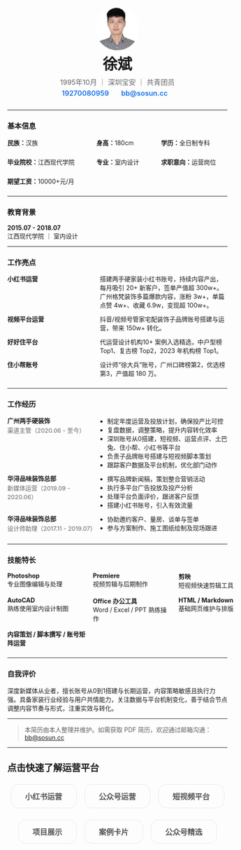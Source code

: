 <link rel="stylesheet" href="https://cdn.jsdelivr.net/npm/@tabler/icons-webfont@2.47.0/tabler-icons.min.css">


<style scoped>
  .profile-header {
    margin-bottom: 24px;
    text-align: center;
    padding: 0 8px;
  }
  .profile-header-img {
    border-radius: 50%;
    display: block;
    margin: 0 auto 12px;
    width: 100px;
    max-width: 28vw;
    min-width: 64px;
  }
  .profile-header h1 {
    margin: 0 0 8px;
    font-size: 2.1rem;
    line-height: 1.2;
  }
  .profile-header .profile-meta {
    margin: 0 0 4px;
    color: #666;
    font-size: 1rem;
  }
  .profile-header .profile-contact {
    margin: 0;
    font-size: 15px;
    color: #444;
    display: flex;
    align-items: center;
    justify-content: center;
    gap: 8px;
    flex-wrap: wrap;
  }
  .profile-header .profile-contact span {
    display: flex;
    align-items: center;
    margin-right: 16px;
    margin-bottom: 4px;
  }
  .profile-header .profile-contact a {
    color: #1a73e8;
    text-decoration: none;
    font-weight: 600;
    font-size: 16px;
    word-break: break-all;
  }
  @media (max-width: 600px) {
    .profile-header {
      padding: 0 2vw;
    }
    .profile-header h1 {
      font-size: 1.4rem;
    }
    .profile-header .profile-meta {
      font-size: 0.98rem;
    }
    .profile-header .profile-contact {
      font-size: 13.5px;
      gap: 4px;
    }
    .profile-header .profile-contact a {
      font-size: 14px;
    }
    .profile-header-img {
      width: 72px;
      min-width: 48px;
    }
  }
</style>
<div class="profile-header">
  <img src="/img/xb.png" alt="头像" class="profile-header-img" />
  <h1>徐斌</h1>
  <p class="profile-meta">1995年10月 ｜ 深圳宝安 ｜ 共青团员</p>
  <p class="profile-contact">
    <span>
      <i class="ti ti-phone" style="font-size: 16px; color: #1a73e8; margin-right: 4px;"></i>
      <a href="tel:19270080959">19270080959</a>
    </span>
    <span>
      <i class="ti ti-mail" style="font-size: 16px; color: #1a73e8; margin-right: 4px;"></i>
      <a href="mailto:bb@sosun.cc">bb@sosun.cc</a>
    </span>
  </p>
</div>

---

### 基本信息

<div style="display: grid; grid-template-columns: repeat(3, auto); gap: 24px; align-items: center; margin-bottom: 24px;">
  <div><strong>民族：</strong>汉族</div>
  <div><strong>身高：</strong>180cm</div>
  <div><strong>学历：</strong>全日制专科</div>
  <div><strong>毕业院校：</strong>江西现代学院</div>
  <div><strong>专业：</strong>室内设计</div>
  <div><strong>求职意向：</strong>运营岗位</div>
  <div><strong>期望工资：</strong>10000+元/月</div>
</div>

---

### 教育背景

**2015.07 - 2018.07**  
江西现代学院 ｜ 室内设计

---

### 工作亮点

<div style="display: grid; grid-template-columns: 200px 1fr; gap: 12px; margin-bottom: 24px;">
  <div><strong>小红书运营</strong></div>
  <div>
    <p style="margin: 0;">搭建两手硬家装小红书账号，持续内容产出，每月吸引 20+ 新客户，签单产值超 300w+。</p>
    <p style="margin: 0;">广州格梵装饰多篇爆款内容，涨粉 3w+，单篇点赞 4w+、收藏 6.9w，变现超 100w+。</p>
  </div>

  <div><strong>视频平台运营</strong></div>
  <div>
    <p style="margin: 0;">抖音/视频号管家宅配装饰子品牌账号搭建与运营，带来 150w+ 转化。</p>
  </div>

  <div><strong>好好住平台</strong></div>
  <div>
    <p style="margin: 0;">代运营设计机构10+ 案例入选精选，中户型榜 Top1、复古榜 Top2，2023 年机构榜 Top1。</p>
  </div>

  <div><strong>住小帮账号</strong></div>
  <div>
    <p style="margin: 0;">设计师“徐大兵”账号，广州口碑榜第2，优选榜第3，产值超 180 万。</p>
  </div>
</div>

---

### 工作经历


<style scoped>
  .work-exp-grid {
    display: grid;
    grid-template-columns: 200px 1fr;
    gap: 12px;
    margin-bottom: 24px;
    align-items: flex-start;
  }
  .work-exp-grid .work-exp-title {
    font-weight: bold;
    margin-bottom: 2px;
    line-height: 1.4;
  }
  .work-exp-grid .work-exp-role {
    color: #666;
    font-size: 0.98em;
    margin-bottom: 2px;
  }
  .work-exp-grid ul {
    margin: 0;
    padding-left: 1.2em;
  }
  @media (max-width: 700px) {
    .work-exp-grid {
      grid-template-columns: 1fr;
      gap: 6px;
      margin-bottom: 18px;
    }
    .work-exp-grid .work-exp-title {
      font-size: 1.08em;
    }
    .work-exp-grid .work-exp-role {
      font-size: 0.97em;
    }
    .work-exp-grid ul {
      font-size: 0.98em;
    }
  }
</style>
<div class="work-exp-grid">
  <div>
    <div class="work-exp-title">广州两手硬装饰</div>
    <div class="work-exp-role">渠道主管（2020.06 - 至今）</div>
  </div>
  <div>
    <ul>
      <li>制定年度运营及投放计划，确保投产比可控</li>
      <li>复盘数据，调整策略，提升内容转化效率</li>
      <li>深圳账号从0搭建，短视频、运营点评、土巴兔、住小帮、小红书等平台</li>
      <li>负责子品牌账号搭建与短视频脚本策划</li>
      <li>跟踪客户数据及平台机制，优化部门动作</li>
    </ul>
  </div>
  <div>
    <div class="work-exp-title">华浔品味装饰总部</div>
    <div class="work-exp-role">新媒体运营（2019.09 - 2020.06）</div>
  </div>
  <div>
    <ul>
      <li>撰写品牌新闻稿，策划整合营销活动</li>
      <li>执行多平台广告投放及投产分析</li>
      <li>处理平台负面评价，跟进客户反馈</li>
      <li>搭建小红书账号，引入有效流量</li>
    </ul>
  </div>
  <div>
    <div class="work-exp-title">华浔品味装饰总部</div>
    <div class="work-exp-role">设计师助理（2017.11 - 2019.07）</div>
  </div>
  <div>
    <ul>
      <li>协助邀约客户、量房、谈单与签单</li>
      <li>参与方案制作、施工图纸绘制及现场跟进</li>
    </ul>
  </div>
</div>

---

### 技能特长

<div style="display: grid; grid-template-columns: repeat(3, minmax(180px, 1fr)); gap: 16px; margin-bottom: 24px;">
  <div><strong>Photoshop</strong><br>专业图像编辑与处理</div>
  <div><strong>Premiere</strong><br>视频剪辑与后期制作</div>
  <div><strong>剪映</strong><br>短视频快速剪辑工具</div>
  <div><strong>AutoCAD</strong><br>熟练使用室内设计制图</div>
  <div><strong>Office 办公工具</strong><br>Word / Excel / PPT 熟练操作</div>
  <div><strong>HTML / Markdown</strong><br>基础网页维护与排版</div>
  <div><strong>内容策划 / 脚本撰写 / 账号矩阵运营</strong></div>
</div>

---

### 自我评价

深度新媒体从业者，擅长账号从0到1搭建与长期运营，内容策略敏感且执行力强。具备家装行业经验与用户共情能力，关注数据与平台机制变化，善于结合节点调整内容节奏与形式，注重实效与转化。

---

> 本简历由本人整理并维护。如需获取 PDF 简历，欢迎通过邮箱沟通：<a href="mailto:bb@sosun.cc">bb@sosun.cc</a>

---

## 点击快速了解运营平台

<style scoped>
.nav-outline {
  display: flex;
  flex-wrap: wrap;
  gap: 18px;
  margin-top: 24px;
  justify-content: center;
}
.nav-outline-link {
  padding: 14px 32px;
  border-radius: 18px;
  color: #555;
  text-decoration: none;
  font-weight: 600;
  font-size: 17px;
  border: 1px solid #e5e7eb;
  background: none;
  transition: color 0.18s, border 0.18s, box-shadow 0.18s, background 0.18s, transform 0.12s;
  display: inline-block;
  margin-bottom: 8px;
  box-shadow: none;
}
.nav-outline-link:hover, .nav-outline-link:focus {
  color: #1560b2;
  border-color: #bfc4cc;
  background: #f7fafd;
  box-shadow: 0 2px 12px 0 rgba(30,41,59,0.08);
  transform: translateY(-2px) scale(1.03);
}
</style>

<div class="nav-outline">
  <a href="/brooke/01" class="nav-outline-link">小红书运营</a>
  <a href="/brooke/02" class="nav-outline-link">公众号运营</a>
  <a href="/brooke/03" class="nav-outline-link">短视频平台</a>
  <a href="/brooke/04" class="nav-outline-link">项目展示</a>
  <a href="/brooke/05" class="nav-outline-link">案例卡片</a>
  <a href="/brooke/06" class="nav-outline-link">公众号精选</a>
</div>
